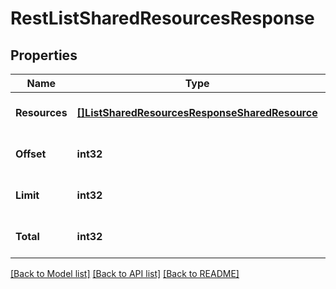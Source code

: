# RestListSharedResourcesResponse

## Properties
Name | Type | Description | Notes
------------ | ------------- | ------------- | -------------
**Resources** | [**[]ListSharedResourcesResponseSharedResource**](ListSharedResourcesResponseSharedResource.md) |  | [optional] [default to null]
**Offset** | **int32** |  | [optional] [default to null]
**Limit** | **int32** |  | [optional] [default to null]
**Total** | **int32** |  | [optional] [default to null]

[[Back to Model list]](../../README.md#documentation-for-models) [[Back to API list]](../../README.md#documentation-for-api-endpoints) [[Back to README]](../../README.md)


